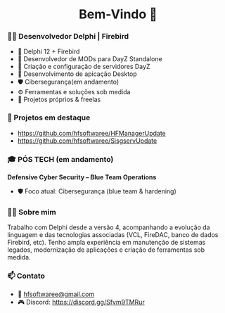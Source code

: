 <h1 align="center">Bem-Vindo 👋</h1>

### 👨‍💻 Desenvolvedor Delphi | Firebird

- 💾 Delphi 12 + Firebird
- 🧩 Desenvolvedor de MODs para DayZ Standalone
- 🧩 Criação e configuração de servidores DayZ
- 🔧 Desenvolvimento de apicação Desktop
- 🛡️ Cibersegurança(em andamento)
- ⚙️ Ferramentas e soluções sob medida
- 📍 Projetos próprios & freelas

### 🚀 Projetos em destaque
- https://github.com/hfsoftwaree/HFManagerUpdate
- https://github.com/hfsoftwaree/SisgservUpdate

### 🎓 PÓS TECH (em andamento)  
**Defensive Cyber Security – Blue Team Operations**
- 🛡️ Foco atual: Cibersegurança (blue team & hardening)  
  
### 👨‍💻 Sobre mim
Trabalho com Delphi desde a versão 4, acompanhando a evolução da linguagem e das tecnologias associadas (VCL, FireDAC, banco de dados Firebird, etc). Tenho ampla experiência em manutenção de sistemas legados, modernização de aplicações e criação de ferramentas sob medida.

### 📫 Contato
- 📧 hfsoftwaree@gmail.com
- 🎮 Discord: https://discord.gg/Sfvm9TMRur
